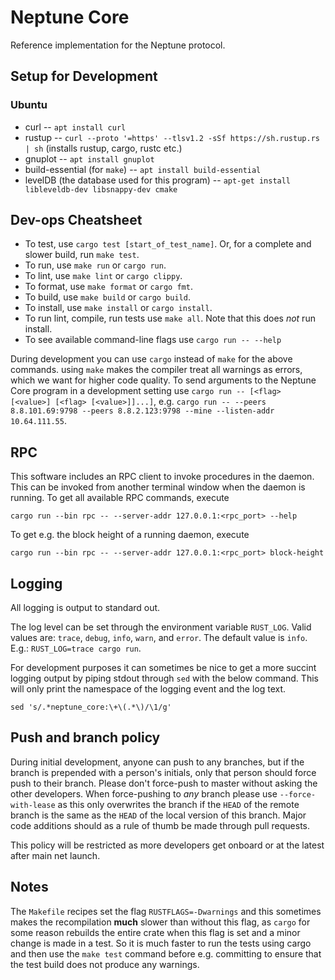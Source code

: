 # Neptune Core

Reference implementation for the Neptune protocol.

## Setup for Development
### Ubuntu
 - curl -- `apt install curl`
 - rustup -- `curl --proto '=https' --tlsv1.2 -sSf https://sh.rustup.rs | sh` (installs rustup, cargo, rustc etc.)
 - gnuplot -- `apt install gnuplot`
 - build-essential (for `make`) -- `apt install build-essential`
 - levelDB (the database used for this program) -- `apt-get install libleveldb-dev libsnappy-dev cmake`

## Dev-ops Cheatsheet

 - To test, use `cargo test [start_of_test_name]`. Or, for a complete and slower build, run `make test`.
 - To run, use `make run` or `cargo run`.
 - To lint, use `make lint` or `cargo clippy`.
 - To format, use `make format` or `cargo fmt`.
 - To build, use `make build` or `cargo build`.
 - To install, use `make install` or `cargo install`.
 - To run lint, compile, run tests use `make all`. Note that this does *not* run install.
 - To see available command-line flags use `cargo run -- --help`

During development you can use `cargo` instead of `make` for the above commands. using `make` makes the compiler treat all warnings as errors, which we want for higher code quality. To send arguments to the Neptune Core program in a development setting use `cargo run -- [<flag> [<value>] [<flag> [<value>]]...]`, e.g. `cargo run -- --peers 8.8.101.69:9798 --peers 8.8.2.123:9798 --mine --listen-addr 10.64.111.55`.

## RPC
This software includes an RPC client to invoke procedures in the daemon. This can be invoked from another terminal window when the daemon is running. To get all available RPC commands, execute 
```
cargo run --bin rpc -- --server-addr 127.0.0.1:<rpc_port> --help
```

To get e.g. the block height of a running daemon, execute
```
cargo run --bin rpc -- --server-addr 127.0.0.1:<rpc_port> block-height
```

## Logging
All logging is output to standard out.

The log level can be set through the environment variable `RUST_LOG`. Valid values are: `trace`, `debug`, `info`, `warn`, and `error`. The default value is `info`. E.g.: `RUST_LOG=trace cargo run`.

For development purposes it can sometimes be nice to get a more succint logging output by piping stdout through `sed` with the below command. This will only print the namespace of the logging event and the log text.
```
sed 's/.*neptune_core:\+\(.*\)/\1/g'
```

## Push and branch policy
During initial development, anyone can push to any branches, but if the branch is prepended with a person's initials, only that person should force push to their branch. Please don't force-push to master without asking the other developers. When force-pushing to *any* branch please use `--force-with-lease` as this only overwrites the branch if the `HEAD` of the remote branch is the same as the `HEAD` of the local version of this branch. Major code additions should as a rule of thumb be made through pull requests.

This policy will be restricted as more developers get onboard or at the latest after main net launch.

## Notes
The `Makefile` recipes set the flag `RUSTFLAGS=-Dwarnings` and this sometimes makes the recompilation **much** slower than without this flag, as `cargo` for some reason rebuilds the entire crate when this flag is set and a minor change is made in a test. So it is much faster to run the tests using cargo and then use the `make test` command before e.g. committing to ensure that the test build does not produce any warnings.
